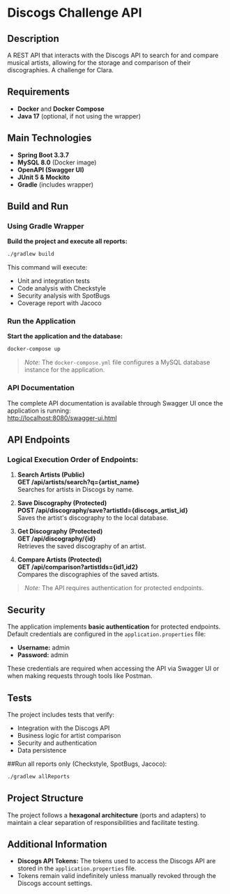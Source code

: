# Discogs Challenge API

## Description
A REST API that interacts with the Discogs API to search for and compare musical artists, allowing for the storage and comparison of their discographies. A challenge for Clara.

## Requirements
- **Docker** and **Docker Compose**
- **Java 17** (optional, if not using the wrapper)

## Main Technologies
- **Spring Boot 3.3.7**
- **MySQL 8.0** (Docker image)
- **OpenAPI (Swagger UI)**
- **JUnit 5 & Mockito**
- **Gradle** (includes wrapper)

## Build and Run

### Using Gradle Wrapper
**Build the project and execute all reports:**
```bash
./gradlew build
```
This command will execute:
- Unit and integration tests
- Code analysis with Checkstyle
- Security analysis with SpotBugs
- Coverage report with Jacoco

### Run the Application
**Start the application and the database:**
```bash
docker-compose up
```
> *Note:* The `docker-compose.yml` file configures a MySQL database instance for the application.

### API Documentation
The complete API documentation is available through Swagger UI once the application is running:  
[http://localhost:8080/swagger-ui.html](http://localhost:8080/swagger-ui.html)

## API Endpoints

### Logical Execution Order of Endpoints:

1. **Search Artists (Public)**  
   **GET /api/artists/search?q={artist_name}**  
   Searches for artists in Discogs by name.

2. **Save Discography (Protected)**  
   **POST /api/discography/save?artistId={discogs_artist_id}**  
   Saves the artist's discography to the local database.

3. **Get Discography (Protected)**  
   **GET /api/discography/{id}**  
   Retrieves the saved discography of an artist.

4. **Compare Artists (Protected)**  
   **GET /api/comparison?artistIds={id1,id2}**  
   Compares the discographies of the saved artists.

> *Note:* The API requires authentication for protected endpoints.

## Security
The application implements **basic authentication** for protected endpoints.  
Default credentials are configured in the `application.properties` file:
- **Username:** admin
- **Password:** admin

These credentials are required when accessing the API via Swagger UI or when making requests through tools like Postman.

## Tests
The project includes tests that verify:
- Integration with the Discogs API
- Business logic for artist comparison
- Security and authentication
- Data persistence

##Run all reports only (Checkstyle, SpotBugs, Jacoco):

```bash
./gradlew allReports
```

## Project Structure
The project follows a **hexagonal architecture** (ports and adapters) to maintain a clear separation of responsibilities and facilitate testing.

## Additional Information
- **Discogs API Tokens:** The tokens used to access the Discogs API are stored in the `application.properties` file.
- Tokens remain valid indefinitely unless manually revoked through the Discogs account settings.  
